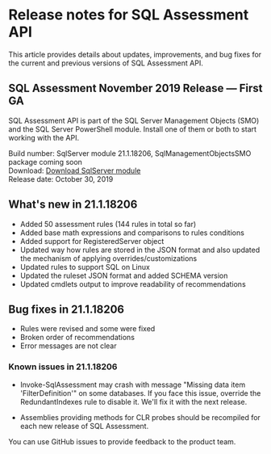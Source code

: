 # Release notes for SQL Assessment API

This article provides details about updates, improvements, and bug fixes for the current and previous versions of SQL Assessment API.

## SQL Assessment November 2019 Release — First GA

SQL Assessment API is part of the SQL Server Management Objects (SMO) and the SQL Server PowerShell module. Install one of them or both to start working with the API.  

Build number: SqlServer module 21.1.18206, SqlManagementObjectsSMO package coming soon  
Download: [Download SqlServer module](https://www.powershellgallery.com/packages/SqlServer)  
Release date: October 30, 2019

## What's new in 21.1.18206 

- Added 50 assessment rules (144 rules in total so far)
- Added base math expressions and comparisons to rules conditions
- Added support for RegisteredServer object
- Updated way how rules are stored in the JSON format and also updated the mechanism of applying overrides/customizations
- Updated rules to support SQL on Linux
- Updated the ruleset JSON format and added SCHEMA version
- Updated cmdlets output to improve readability of recommendations

## Bug fixes in 21.1.18206

- Rules were revised and some were fixed
- Broken order of recommendations
- Error messages are not clear

### Known issues in 21.1.18206

- Invoke-SqlAssessment may crash with message "Missing data item 'FilterDefinition'" on some databases. If you face this issue, override the RedundantIndexes rule to disable it. We'll fix it with the next release.

- Assemblies providing methods for CLR probes should be recompiled for each new release of SQL Assessment.

You can use GitHub issues to provide feedback to the product team.
